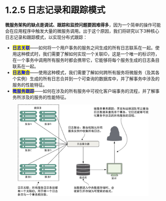 # 1.2.5 日志记录和跟踪模式

**微服务架构的缺点是调试、跟踪和监控问题要困难得多**，因为一个简单的操作可能会在应用程序中触发大量的微服务调用。出于这个原因，我们将研究以下3种核心日志记录和跟踪模式，以实现分布式跟踪：

* <mark style="color:blue;">**日志关联**</mark>——如何将一个用户事务的服务之间生成的所有日志联系在一起。使用这种模式时，我们需要了解如何实现一个关联ID，这是一个唯一的标识符，在一个事务中调用所有服务时都会携带它，它能够将每个服务生成的日志条目联系在一起。
* <mark style="color:blue;">**日志聚合**</mark>——使用这种模式，我们需要了解如何跨所有服务将微服务（及其各个实例）生成的所有日志合并到一个可查询的数据库中，并了解事务中涉及的服务的性能特征。
* <mark style="color:blue;">**微服务跟踪**</mark>——如何在涉及的所有服务中可视化客户端事务的流程，并了解事务所涉及的服务的性能特征。

<figure><img src="../../../../.gitbook/assets/image (6) (1) (1) (1).png" alt=""><figcaption></figcaption></figure>
